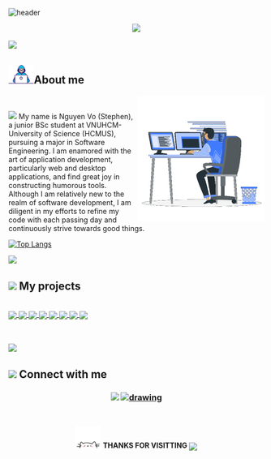   ![header](https://user-images.githubusercontent.com/59575502/127335491-fdba1874-e943-4d3c-ab8c-678ffe22f8b8.png)

<p align="center"><img src="https://readme-typing-svg.herokuapp.com?font=Time+New+Roman&color=cyan&size=25&center=true&vCenter=true&width=600&height=100&lines=Hi+there+👋;Welcome+to+my+page;Happy+coding ♥"></p>

<img src="https://user-images.githubusercontent.com/73097560/115834477-dbab4500-a447-11eb-908a-139a6edaec5c.gif">

## <img src="https://raw.githubusercontent.com/dev-akshat/archive/main/images/gifs/others/dev_boy.gif" width="50">**About me**

<picture> <img align="right" src="https://github.com/0xAbdulKhalid/0xAbdulKhalid/raw/main/assets/mdImages/Right_Side.gif" width = 250px></picture>

<br>

<img src="https://media.giphy.com/media/hvRJCLFzcasrR4ia7z/giphy.gif" width="20"> My name is Nguyen Vo (Stephen), a junior BSc student at VNUHCM-University of Science (HCMUS), pursuing a major in Software Engineering. I am enamored with the art of application development, particularly web and desktop applications, and find great joy in constructing humorous tools. Although I am relatively new to the realm of software development, I am diligent in my efforts to refine my code with each passing day and continuously strive towards good things.
<br>

[![Top Langs](https://github-readme-stats.vercel.app/api/top-langs/?username=NguyenSWE&layout=compact&custom_title=Programming%20languages%20📚&theme=gotham&hide=css,scss,less,handlebars)](https://github.com/NguyenSWE/NguyenSWE)
<br>

<img src="https://user-images.githubusercontent.com/73097560/115834477-dbab4500-a447-11eb-908a-139a6edaec5c.gif"><br>

## <img src="https://media2.giphy.com/media/QssGEmpkyEOhBCb7e1/giphy.gif?cid=ecf05e47a0n3gi1bfqntqmob8g9aid1oyj2wr3ds3mg700bl&rid=giphy.gif" width ="25"> My projects

<br>

<a href="https://github.com/NguyenSWE/BookBook">
  <img align="center" src="https://github-readme-stats.vercel.app/api/pin/?username=NguyenSWE&repo=BookBook&theme=radical" />
</a>
<a href="https://github.com/NguyenSWE/IN4-COVID19">
  <img align="center" src="https://github-readme-stats.vercel.app/api/pin/?username=NguyenSWE&repo=IN4-COVID19&theme=tokyonight" />
</a>

<a href="https://github.com/NguyenSWE/Media-player-WPF">
  <img align="center" src="https://github-readme-stats.vercel.app/api/pin/?username=NguyenSWE&repo=Media-player-WPF&theme=rose_pine" />
</a>

<a href="https://github.com/NguyenSWE/Maze-solver">
  <img align="center" src="https://github-readme-stats.vercel.app/api/pin/?username=NguyenSWE&repo=Maze-solver&theme=highcontrast" />
</a>
<a href="https://github.com/NguyenSWE/Money-Heist">
  <img align="center" src="https://github-readme-stats.vercel.app/api/pin/?username=NguyenSWE&repo=Money-Heist&theme=blue-green" />
</a>
<a href="https://github.com/NguyenSWE/ZuaTiengViet">
  <img align="center" src="https://github-readme-stats.vercel.app/api/pin/?username=NguyenSWE&repo=ZuaTiengViet&theme=gotham" />
</a>
<a href="https://github.com/NguyenSWE/SimpleShop">
  <img align="center" src="https://github-readme-stats.vercel.app/api/pin/?username=NguyenSWE&repo=SimpleShop&theme=github_dark" />
</a>
<a href="https://github.com/NguyenSWE/Leetcode-300BaiCodeThieuNhi">
  <img align="center" src="https://github-readme-stats.vercel.app/api/pin/?username=NguyenSWE&repo=Leetcode-300BaiCodeThieuNhi&theme=dark" />
</a>

<br><br>
<img src="https://user-images.githubusercontent.com/73097560/115834477-dbab4500-a447-11eb-908a-139a6edaec5c.gif">

<h2><img src='https://raw.githubusercontent.com/ShahriarShafin/ShahriarShafin/main/Assets/handshake.gif' width="50px">  Connect with me</h2>

<h3 align="center">
<a href="https://www.linkedin.com/in/nguyenvht/">
<img src="https://logos-world.net/wp-content/uploads/2020/05/Linkedin-Logo.jpg" width="120"/></a>
<a href="https://github.com/NguyenSWE/">
<img src="https://allvectorlogo.com/img/2021/12/github-logo-vector.png" alt="drawing" width="120"/></a>
</h3>
<br>
<p align="center"><img alt="popup_cat" src="https://raw.githubusercontent.com/dev-akshat/archive/main/images/gifs/others/giphy.webp" width="50"> <b>THANKS FOR VISITTING </b><img src="https://emojis.slackmojis.com/emojis/images/1579216111/7550/pikachu_wave.gif?1579216111" align="center"width="40" /></p>

